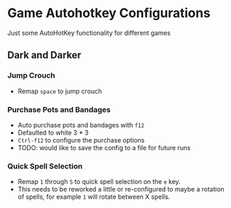 # Game Autohotkey Configurations

Just some AutoHotKey functionality for different games

## Dark and Darker

### Jump Crouch

- Remap `space` to jump crouch

### Purchase Pots and Bandages

- Auto purchase pots and bandages with `f12`
- Defaulted to white 3 \* 3
- `Ctrl-f12` to configure the purchase options
- TODO: would like to save the config to a file for future runs

### Quick Spell Selection

- Remap `1` through `5` to quick spell selection on the `e` key.
- This needs to be reworked a little or re-configured to maybe a rotation of spells, for example `1` will rotate between X spells.
